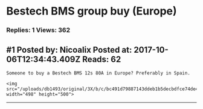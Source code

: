 # Bestech BMS group buy (Europe)

### Replies: 1 Views: 362

## \#1 Posted by: Nicoalix Posted at: 2017-10-06T12:34:43.409Z Reads: 62

```
Someone to buy a Bestech BMS 12s 80A in Europe? Preferably in Spain.

<img src="/uploads/db1493/original/3X/b/c/bc491d79887143ddeb1b5decbdfce74de484b720.png" width="498" height="500">
```

---
